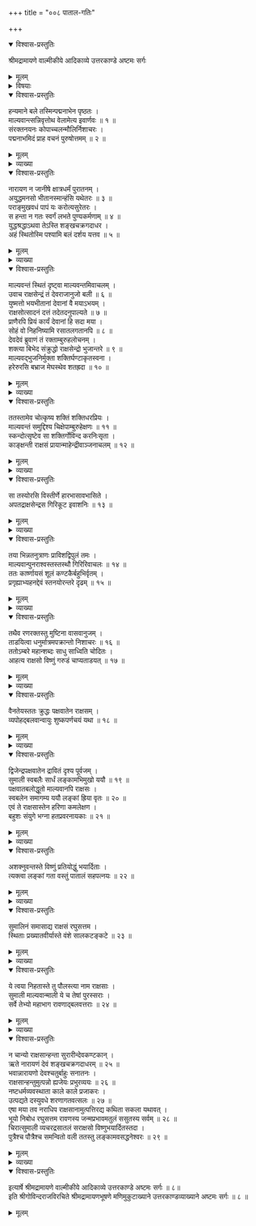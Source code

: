 +++
title = "००८ पाताल-गतिः"

+++

<details open><summary>विश्वास-प्रस्तुतिः</summary>

श्रीमद्रामायणे वाल्मीकीये आदिकाव्ये उत्तरकाण्डे अष्टमः सर्गः
</details>

<details><summary>मूलम्</summary>

श्रीमद्रामायणे वाल्मीकीये आदिकाव्ये उत्तरकाण्डे अष्टमः सर्गः
</details>

<details><summary>विषयाः</summary>

श्रीनारायणेन  
युद्धे माल्यवत्-सुमालिनोः **पराजयः** ॥ १ ॥  
ततस् ताभ्यां विष्णु-भयाल्  
लङ्का-त्यागेन सकल-स्वजनैः सह  
पाताले वासः ॥ २ ॥  
ततो रक्षो-जन-शून्यायां लङ्कायां कुबेरेण वासः ॥ ३ ॥
</details>

<details open><summary>विश्वास-प्रस्तुतिः</summary>

हन्यमाने बले तस्मिन्पद्मनाभेन पृष्ठतः ।  
माल्यवान्त्सन्निवृत्तोथ वेलामेत्य इवार्णवः ॥ १ ॥  
संरक्तनयनः कोपाच्चलन्मौलिर्निशाचरः ।  
पद्मनाभमिदं प्राह वचनं पुरुषोत्तमम् ॥ २ ॥
</details>

<details><summary>मूलम्</summary>

हन्यमाने बले तस्मिन्पद्मनाभेन पृष्ठतः ।  
माल्यवान्त्सन्निवृत्तोथ वेलामेत्य इवार्णवः ॥ १ ॥  
संरक्तनयनः कोपाच्चलन्मौलिर्निशाचरः ।  
पद्मनाभमिदं प्राह वचनं पुरुषोत्तमम् ॥ २ ॥
</details>

<details><summary>व्याख्या</summary>

पृष्ठतः अनुद्रुत्येति शेषः ॥ १-२ ॥
</details>

<details open><summary>विश्वास-प्रस्तुतिः</summary>

नारायण न जानीषे क्षात्रधर्मं पुरातनम् ।  
अयुद्धमनसो भीतानस्मान्हंसि यथेतरः ॥ ३ ॥  
पराङ्मुखवधं पापं यः करोत्यसुरेतरः ।  
स हन्ता न गतः स्वर्गं लभते पुण्यकर्मणाम् ॥ ४ ॥  
युद्धश्रद्धाऽथवा तेऽस्ति शङ्खचक्रगदाधर ।  
अहं स्थितोस्मि पश्यामि बलं दर्शय यत्तव ॥ ५ ॥
</details>

<details><summary>मूलम्</summary>

नारायण न जानीषे क्षात्रधर्मं पुरातनम् ।  
अयुद्धमनसो भीतानस्मान्हंसि यथेतरः ॥ ३ ॥  
पराङ्मुखवधं पापं यः करोत्यसुरेतरः ।  
स हन्ता न गतः स्वर्गं लभते पुण्यकर्मणाम् ॥ ४ ॥  
युद्धश्रद्धाऽथवा तेऽस्ति शङ्खचक्रगदाधर ।  
अहं स्थितोस्मि पश्यामि बलं दर्शय यत्तव ॥ ५ ॥
</details>

<details><summary>व्याख्या</summary>

यथेतरः क्षुद्रजन इव ॥ ३-५ ॥
</details>

<details open><summary>विश्वास-प्रस्तुतिः</summary>

माल्यवन्तं स्थितं दृष्ट्वा माल्यवन्तमिवाचलम् ।  
उवाच राक्षसेन्द्रं तं देवराजानुजो बली ॥ ६ ॥  
युष्मत्तो भयभीतानां देवानां वै मयाऽभयम् ।  
राक्षसोत्सादनं दत्तं तदेतदनुपाल्यते ॥ ७ ॥  
प्राणैरपि प्रियं कार्यं देवानां हि सदा मया ।  
सोहं वो निहनिष्यामि रसातलगतानपि ॥ ८ ॥  
देवदेवं ब्रुवाणं तं रक्ताम्बुरुहलोचनम् ।  
शक्त्या बिभेद संक्रुद्धो राक्षसेन्द्रो भुजान्तरे ॥ ९ ॥  
माल्यवद्भुजनिर्मुक्ता शक्तिर्घण्टाकृतस्वना ।  
हरेरुरसि बभ्राज मेघस्थेव शतह्रदा ॥ १० ॥
</details>

<details><summary>मूलम्</summary>

माल्यवन्तं स्थितं दृष्ट्वा माल्यवन्तमिवाचलम् ।  
उवाच राक्षसेन्द्रं तं देवराजानुजो बली ॥ ६ ॥  
युष्मत्तो भयभीतानां देवानां वै मयाऽभयम् ।  
राक्षसोत्सादनं दत्तं तदेतदनुपाल्यते ॥ ७ ॥  
प्राणैरपि प्रियं कार्यं देवानां हि सदा मया ।  
सोहं वो निहनिष्यामि रसातलगतानपि ॥ ८ ॥  
देवदेवं ब्रुवाणं तं रक्ताम्बुरुहलोचनम् ।  
शक्त्या बिभेद संक्रुद्धो राक्षसेन्द्रो भुजान्तरे ॥ ९ ॥  
माल्यवद्भुजनिर्मुक्ता शक्तिर्घण्टाकृतस्वना ।  
हरेरुरसि बभ्राज मेघस्थेव शतह्रदा ॥ १० ॥
</details>

<details><summary>व्याख्या</summary>

पराङ्मुखवधोक्तदोषः स्वप्रतिज्ञापालनपरस्य नास्तीत्याह – माल्यवन्तमिति ॥ ६-१० ॥
</details>

<details open><summary>विश्वास-प्रस्तुतिः</summary>

ततस्तामेव चोत्कृष्य शक्तिं शक्तिधरप्रियः ।  
माल्यवन्तं समुद्दिश्य चिक्षेपाम्बुरुहेक्षणः ॥ ११ ॥  
स्कन्दोत्सृष्टेव सा शक्तिर्गोविन्द करनिःसृता ।  
काङ्क्षन्ती राक्षसं प्रायान्माहेन्द्रीवाञ्जनाचलम् ॥ १२ ॥
</details>

<details><summary>मूलम्</summary>

ततस्तामेव चोत्कृष्य शक्तिं शक्तिधरप्रियः ।  
माल्यवन्तं समुद्दिश्य चिक्षेपाम्बुरुहेक्षणः ॥ ११ ॥  
स्कन्दोत्सृष्टेव सा शक्तिर्गोविन्द करनिःसृता ।  
काङ्क्षन्ती राक्षसं प्रायान्माहेन्द्रीवाञ्जनाचलम् ॥ १२ ॥
</details>

<details><summary>व्याख्या</summary>

तामेव स्ववक्षोलग्नामेव । शक्तिधरप्रियः सुब्रह्मण्यप्रियः । माहेश्वरार्चनं चिन्त्यम् ॥ ११-१२ ॥
</details>

<details open><summary>विश्वास-प्रस्तुतिः</summary>

सा तस्योरसि विस्तीर्णे हारभासावभासिते ।  
अपतद्राक्षसेन्द्रस गिरिकूट इवाशनिः ॥ १३ ॥
</details>

<details><summary>मूलम्</summary>

सा तस्योरसि विस्तीर्णे हारभासावभासिते ।  
अपतद्राक्षसेन्द्रस गिरिकूट इवाशनिः ॥ १३ ॥
</details>

<details><summary>व्याख्या</summary>

हारभासा मुक्ताहारकान्त्या । कूटं शृङ्गम् ॥ १३ ॥
</details>

<details open><summary>विश्वास-प्रस्तुतिः</summary>

तया भिन्नतनुत्राणः प्राविशद्विपुलं तमः ।  
माल्यवान्पुनराश्वस्तस्तस्थौ गिरिरिवाचलः ॥ १४ ॥  
ततः कार्ष्णायसं शूलं कण्टकैर्बहुभिर्वृतम् ।  
प्रगृह्याभ्यहनद्देवं स्तनयोरन्तरे दृढम् ॥ १५ ॥
</details>

<details><summary>मूलम्</summary>

तया भिन्नतनुत्राणः प्राविशद्विपुलं तमः ।  
माल्यवान्पुनराश्वस्तस्तस्थौ गिरिरिवाचलः ॥ १४ ॥  
ततः कार्ष्णायसं शूलं कण्टकैर्बहुभिर्वृतम् ।  
प्रगृह्याभ्यहनद्देवं स्तनयोरन्तरे दृढम् ॥ १५ ॥
</details>

<details><summary>व्याख्या</summary>

तमः मोहः ॥ १४-१५ ॥
</details>

<details open><summary>विश्वास-प्रस्तुतिः</summary>

तथैव रणरक्तस्तु मुष्टिना वासवानुजम् ।  
ताडयित्वा धनुर्मात्रमपक्रान्तो निशाचरः ॥ १६ ॥  
ततोऽम्बरे महान्शब्दः साधु साध्विति चोदितः ।  
आहत्य राक्षसो विष्णुं गरुडं चाप्यताडयत् ॥ १७ ॥
</details>

<details><summary>मूलम्</summary>

तथैव रणरक्तस्तु मुष्टिना वासवानुजम् ।  
ताडयित्वा धनुर्मात्रमपक्रान्तो निशाचरः ॥ १६ ॥  
ततोऽम्बरे महान्शब्दः साधु साध्विति चोदितः ।  
आहत्य राक्षसो विष्णुं गरुडं चाप्यताडयत् ॥ १७ ॥
</details>

<details><summary>व्याख्या</summary>

रणेरक्तः रणप्रियः । मुष्टिना च ताडयित्वा अपक्रान्तः । पृष्ठत इति शेषः ॥ १६-१७ ॥
</details>

<details open><summary>विश्वास-प्रस्तुतिः</summary>

वैनतेयस्ततः क्रुद्धः पक्षवातेन राक्षसम् ।  
व्यपोहद्बलवान्वायुः शुष्कपर्णचयं यथा ॥ १८ ॥
</details>

<details><summary>मूलम्</summary>

वैनतेयस्ततः क्रुद्धः पक्षवातेन राक्षसम् ।  
व्यपोहद्बलवान्वायुः शुष्कपर्णचयं यथा ॥ १८ ॥
</details>

<details><summary>व्याख्या</summary>

वायुः शुष्कपर्णं यथा व्यपोहति तथा पक्षपातेन राक्षसं व्यपौहत् ॥ १८ ॥
</details>

<details open><summary>विश्वास-प्रस्तुतिः</summary>

द्विजेन्द्रपक्षवातेन द्रावितं दृश्य पूर्वजम् ।  
सुमाली स्वबलैः सार्धं लङ्कामभिमुखो ययौ ॥ १९ ॥  
पक्षवातबलोद्धूतो माल्यवानपि राक्षसः ।  
स्वबलेन समागम्य ययौ लङ्कां ह्रिया वृतः ॥ २० ॥  
एवं ते राक्षसास्तेन हरिणा कमलेक्षण ।  
बहुशः संयुगे भग्ना हतप्रवरनायकाः ॥ २१ ॥
</details>

<details><summary>मूलम्</summary>

द्विजेन्द्रपक्षवातेन द्रावितं दृश्य पूर्वजम् ।  
सुमाली स्वबलैः सार्धं लङ्कामभिमुखो ययौ ॥ १९ ॥  
पक्षवातबलोद्धूतो माल्यवानपि राक्षसः ।  
स्वबलेन समागम्य ययौ लङ्कां ह्रिया वृतः ॥ २० ॥  
एवं ते राक्षसास्तेन हरिणा कमलेक्षण ।  
बहुशः संयुगे भग्ना हतप्रवरनायकाः ॥ २१ ॥
</details>

<details><summary>व्याख्या</summary>

दृश्य दृष्ट्वा ॥ १९-२१ ॥
</details>

<details open><summary>विश्वास-प्रस्तुतिः</summary>

अशक्नुवन्तस्ते विष्णुं प्रतियोद्धुं भयार्दिताः ।  
त्यक्त्वा लङ्कां गता वस्तुं पातालं सहपत्नयः ॥ २२ ॥
</details>

<details><summary>मूलम्</summary>

अशक्नुवन्तस्ते विष्णुं प्रतियोद्धुं भयार्दिताः ।  
त्यक्त्वा लङ्कां गता वस्तुं पातालं सहपत्नयः ॥ २२ ॥
</details>

<details><summary>व्याख्या</summary>

सहपत्नयः सस्त्रीका इत्यर्थः ॥ २२ ॥
</details>

<details open><summary>विश्वास-प्रस्तुतिः</summary>

सुमालिनं समासाद्य राक्षसं रघुसत्तम ।  
स्थिताः प्रख्यातवीर्यास्ते वंशे सालकटङ्कटे ॥ २३ ॥
</details>

<details><summary>मूलम्</summary>

सुमालिनं समासाद्य राक्षसं रघुसत्तम ।  
स्थिताः प्रख्यातवीर्यास्ते वंशे सालकटङ्कटे ॥ २३ ॥
</details>

<details><summary>व्याख्या</summary>

सालकटङ्कटे सालकटङ्कटा माल्यवदादीनां पितामही विद्युत्केशपत्नी तस्याः संबन्धी सालकटङ्कटः तस्मिन्वंशे प्रख्यातवीर्याः । वृद्धाच्छाभाव आर्षः ॥ २३ ॥
</details>

<details open><summary>विश्वास-प्रस्तुतिः</summary>

ये त्वया निहतास्ते तु पौलस्त्या नाम राक्षसाः ।  
सुमाली माल्यवान्माली ये च तेषां पुरस्सराः ।  
सर्वे तेभ्यो महाभाग रावणाद्बलवत्तराः ॥ २४ ॥
</details>

<details><summary>मूलम्</summary>

ये त्वया निहतास्ते तु पौलस्त्या नाम राक्षसाः ।  
सुमाली माल्यवान्माली ये च तेषां पुरस्सराः ।  
सर्वे तेभ्यो महाभाग रावणाद्बलवत्तराः ॥ २४ ॥
</details>

<details><summary>व्याख्या</summary>

ये पौलस्त्या रावणादयो निहतास्तेभ्यः रावणाच्च माल्यवदादयो बलवत्तराः ॥ २४ ॥
</details>

<details open><summary>विश्वास-प्रस्तुतिः</summary>

न चान्यो राक्षसान्हन्ता सुरारीन्देवकण्टकान् ।  
ऋते नारायणं देवं शङ्खचक्रगदाधरम् ॥ २५ ॥  
भवान्नारायणो देवश्चतुर्बाहुः सनातनः ।  
राक्षसान्हन्तुमुत्पन्नो ह्यजेयः प्रभुरव्ययः ॥ २६ ॥  
नष्टधर्मव्यवस्थाता काले काले प्रजाकरः ।  
उत्पद्यते दस्युवधे शरणागतवत्सलः ॥ २७ ॥  
एषा मया तव नराधिप राक्षसानामुत्पत्तिरद्य कथिता सकला यथावत् ।  
भूयो निबोध रघुसत्तम रावणस्य जन्मप्रभावमतुलं ससुतस्य सर्वम् ॥ २८ ॥  
चिरात्सुमाली व्यचरद्रसातलं सराक्षसो विष्णुभयार्दितस्तदा ।  
पुत्रैश्च पौत्रैश्च समन्वितो वली ततस्तु लङ्कामवसद्धनेश्वरः ॥ २९ ॥
</details>

<details><summary>मूलम्</summary>

न चान्यो राक्षसान्हन्ता सुरारीन्देवकण्टकान् ।  
ऋते नारायणं देवं शङ्खचक्रगदाधरम् ॥ २५ ॥  
भवान्नारायणो देवश्चतुर्बाहुः सनातनः ।  
राक्षसान्हन्तुमुत्पन्नो ह्यजेयः प्रभुरव्ययः ॥ २६ ॥  
नष्टधर्मव्यवस्थाता काले काले प्रजाकरः ।  
उत्पद्यते दस्युवधे शरणागतवत्सलः ॥ २७ ॥  
एषा मया तव नराधिप राक्षसानामुत्पत्तिरद्य कथिता सकला यथावत् ।  
भूयो निबोध रघुसत्तम रावणस्य जन्मप्रभावमतुलं ससुतस्य सर्वम् ॥ २८ ॥  
चिरात्सुमाली व्यचरद्रसातलं सराक्षसो विष्णुभयार्दितस्तदा ।  
पुत्रैश्च पौत्रैश्च समन्वितो वली ततस्तु लङ्कामवसद्धनेश्वरः ॥ २९ ॥
</details>

<details><summary>व्याख्या</summary>

तार्हि किं मे प्राशस्त्यं भवद्भिरुच्यत इति शङ्कायां तत्प्राशस्त्यमपि तवैवेत्याह-न चान्य इति ॥ राक्षसान्हन्तेति । स त्वम् ॥ २५-२९ ॥
</details>

<details open><summary>विश्वास-प्रस्तुतिः</summary>

इत्यार्षे श्रीमद्रामायणे वाल्मीकीये आदिकाव्ये उत्तरकाण्डे अष्टमः सर्गः ॥ ८॥  
इति श्रीगोविन्दराजविरचिते श्रीमद्रामायणभूषणे मणिमुकुटाख्याने उत्तरकाण्डव्याख्याने अष्टमः सर्गः ॥ ८ ॥
</details>

<details><summary>मूलम्</summary>

इत्यार्षे श्रीमद्रामायणे वाल्मीकीये आदिकाव्ये उत्तरकाण्डे अष्टमः सर्गः ॥ ८॥  
इति श्रीगोविन्दराजविरचिते श्रीमद्रामायणभूषणे मणिमुकुटाख्याने उत्तरकाण्डव्याख्याने अष्टमः सर्गः ॥ ८ ॥
</details>

